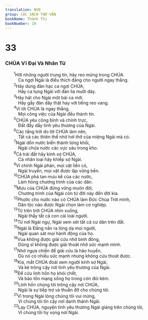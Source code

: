 ```yaml
---
translation: NVB
group: CÁC SÁCH THƠ-VĂN
bookName: Thánh Thi 
bookNumber: 19
---
```


<div class="title"><h1>33</h1><h3> CHÚA Vĩ Đại Và Nhân Từ </h3></div>
<span class="verse thi_33_1">  <sup>1</sup>Hỡi những người trung tín, hãy reo mừng trong CHÚA. <br/>   Ca ngợi Ngài là điều thích đáng cho người ngay thẳng. <br/></span>
<span class="verse thi_33_2">  <sup>2</sup>Hãy dùng đàn hạc ca ngợi CHÚA, <br/>   Hãy ca tụng Ngài với đàn lia mười dây. <br/></span>
<span class="verse thi_33_3">  <sup>3</sup>Hãy hát cho Ngài một bài ca mới. <br/>   Hãy gẩy đàn dây thật hay với tiếng reo vang. <br/></span>
<span class="verse thi_33_4">  <sup>4</sup>Vì lời CHÚA là ngay thẳng, <br/>   Mọi công việc của Ngài đều thành tín. <br/></span>
<span class="verse thi_33_5">  <sup>5</sup>CHÚA yêu công bình và chính trực, <br/>   Đất đầy dẫy tình yêu thương của Ngài. <br/></span>
<span class="verse thi_33_6">  <sup>6</sup>Các tầng trời do lời CHÚA làm nên, <br/>   Tất cả các thiên thể nhờ hơi thở của miệng Ngài mà có. <br/></span>
<span class="verse thi_33_7">  <sup>7</sup>Ngài dồn nước biển thành từng khối, <br/>   Ngài chứa nước các vực sâu trong kho. <br/></span>
<span class="verse thi_33_8">  <sup>8</sup>Cả trái đất hãy kính sợ CHÚA, <br/>   Cả nhân loại hãy khiếp sợ Ngài. <br/></span>
<span class="verse thi_33_9">  <sup>9</sup>Vì chính Ngài phán, mọi vật liền có, <br/>   Ngài truyền, mọi vật được lập vững bền. <br/></span>
<span class="verse thi_33_10">  <sup>10</sup>CHÚA phá tan mưu kế của các nước, <br/>   Làm hỏng chương trình của các dân. <br/></span>
<span class="verse thi_33_11">  <sup>11</sup>Mưu của CHÚA đứng vững muôn đời, <br/>   Chương trình của Ngài còn từ đời này đến đời kia. <br/></span>
<span class="verse thi_33_12">  <sup>12</sup>Phước cho nước nào có CHÚA làm Đức Chúa Trời mình, <br/>   Dân tộc nào được Ngài chọn làm cơ nghiệp. <br/></span>
<span class="verse thi_33_13">  <sup>13</sup>Từ trên trời CHÚA nhìn xuống, <br/>   Ngài thấy tất cả con cái loài người. <br/></span>
<span class="verse thi_33_14">  <sup>14</sup>Từ nơi Ngài ngự, Ngài xem xét tất cả cư dân trên đất. <br/></span>
<span class="verse thi_33_15">  <sup>15</sup>Ngài là Đấng nắn ra lòng dạ mọi người, <br/>   Ngài quan sát mọi hành động của họ. <br/></span>
<span class="verse thi_33_16">  <sup>16</sup>Vua không được giải cứu nhờ binh đông, <br/>   Dũng sĩ không được giải thoát nhờ sức mạnh mình. <br/></span>
<span class="verse thi_33_17">  <sup>17</sup>Nhờ ngựa chiến để giải cứu là hão huyền, <br/>   Dù nó có nhiều sức mạnh nhưng không cứu thoát được. <br/></span>
<span class="verse thi_33_18">  <sup>18</sup>Kìa, mắt CHÚA đoái xem người kính sợ Ngài, <br/>   Và kẻ trông cậy nơi tình yêu thương của Ngài. <br/></span>
<span class="verse thi_33_19">  <sup>19</sup>Để cứu linh hồn họ khỏi chết, <br/>   Và bảo tồn mạng sống họ trong cơn đói kém. <br/></span>
<span class="verse thi_33_20">  <sup>20</sup>Linh hồn chúng tôi trông cậy nơi CHÚA, <br/>   Ngài là sự tiếp trợ và thuẫn đỡ cho chúng tôi. <br/></span>
<span class="verse thi_33_21">  <sup>21</sup>Vì trong Ngài lòng chúng tôi vui mừng, <br/>   Vì chúng tôi tin cậy nơi danh thánh Ngài. <br/></span>
<span class="verse thi_33_22">  <sup>22</sup>Lạy CHÚA, nguyện tình yêu thương Ngài giáng trên chúng tôi, <br/>   Vì chúng tôi hy vọng nơi Ngài. <br/></span>
